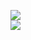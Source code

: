 [![](https://img.shields.io/badge/Made%20With-Github%20Spray-lightgrey.svg?style=for-the-badge&logo=github)](https://github.com/Annihil/github-spray#17203)  
[![](https://i.imgur.com/2DrTn0Z.gif)](https://github.com/Annihil/github-spray)